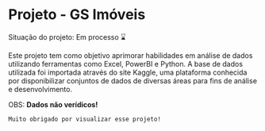 # Projeto - GS Imóveis

Situação do projeto: Em processo ⌛

<p> Este projeto tem como objetivo aprimorar habilidades em análise de dados utilizando ferramentas como Excel, PowerBI e Python. A base de dados utilizada foi importada através do site Kaggle, uma plataforma conhecida por disponibilizar conjuntos de dados de diversas áreas para fins de análise e desenvolvimento.</p>
<p>OBS: <strong>Dados não verídicos!</strong></p>




~~~~
Muito obrigado por visualizar esse projeto!
~~~~
